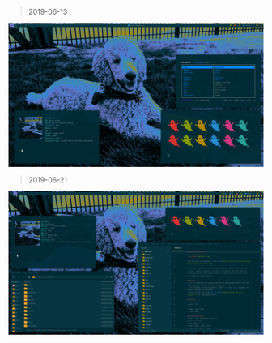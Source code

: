 > 2019-06-13

![Screenshot from 2019-06-13](scrot-history/2019-06-13.png)


> 2019-06-21

![Screenshot from 2019-06-21](scrot-history/2019-06-21.png)


